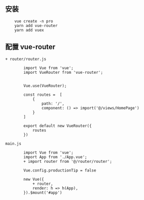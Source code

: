 ## 安装

        vue create -n pro
        yarn add vue-router
        yarn add vuex

## 配置 vue-router

    + router/router.js
    
            import Vue from 'vue';
            import VueRouter from 'vue-router';


            Vue.use(VueRouter);

            const routes =  [
                {
                    path: '/',
                    component: () => import('@/views/HomePage')
                }
            ]

            export default new VueRouter({
                routes
            })

    main.js

            import Vue from 'vue';
            import App from './App.vue';
            + import router from '@/router/router';

            Vue.config.productionTip = false

            new Vue({
                + router,
                render: h => h(App),
            }).$mount('#app')    